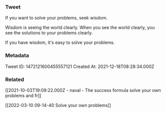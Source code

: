 ### Tweet
If you want to solve your problems, seek wisdom.

Wisdom is seeing the world clearly.
When you see the world clearly, you see the solutions to your problems clearly.

If you have wisdom, it's easy to solve your problems.

### Metadata
Tweet ID: 1472121600455557121
Created At: 2021-12-18T08:28:34.000Z

### Related
[[2021-10-03T19:09:22.000Z - naval - The success formula solve your own problems and fr]]

[[2022-03-10 09-14-40 Solve your own problems]]

